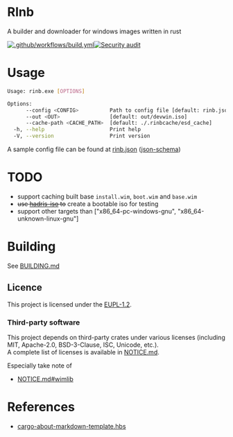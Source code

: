 # RInb
A builder and downloader for windows images written in rust

[![.github/workflows/build.yml](https://github.com/kaliiiiiiiiii/rinb/actions/workflows/build.yml/badge.svg)](https://github.com/kaliiiiiiiiii/rinb/actions/workflows/build.yml)[![Security audit](https://github.com/kaliiiiiiiiii/rinb/actions/workflows/audit-check.yml/badge.svg)](https://github.com/kaliiiiiiiiii/rinb/actions/workflows/audit-check.yml)

# Usage
```bash
Usage: rinb.exe [OPTIONS]

Options:
      --config <CONFIG>          Path to config file [default: rinb.json]
      --out <OUT>                [default: out/devwin.iso]
      --cache-path <CACHE_PATH>  [default: ./.rinbcache/esd_cache]
  -h, --help                     Print help
  -V, --version                  Print version
```
A sample config file can be found at [rinb.json](rinb.json) ([json-schema](rinb_schema.json))

# TODO
- support caching built base `install.wim`, `boot.wim` and `base.wim`
- ~~use [hadris-iso](https://crates.io/crates/hadris-iso) to~~ create a bootable iso for testing
- support other targets than ["x86_64-pc-windows-gnu", "x86_64-unknown-linux-gnu"]

# Building
See [BUILDING.md](./BUILDING.md)

## Licence

This project is licensed under the [EUPL-1.2](./LICENSE.txt).

### Third-party software
This project depends on third-party crates under various licenses 
(including MIT, Apache-2.0, BSD-3-Clause, ISC, Unicode, etc.).  
A complete list of licenses is available in [NOTICE.md](./NOTICE.md).

Especially take note of
- [NOTICE.md#wimlib](./NOTICE.md#wimlib)

# References
- [cargo-about-markdown-template.hbs](https://github.com/takkt-ag/persevere/blob/6e0f40d47a8ce5dd5ec83bc102053996f59b7291/.tools/cargo-about-markdown-template.hbs)
